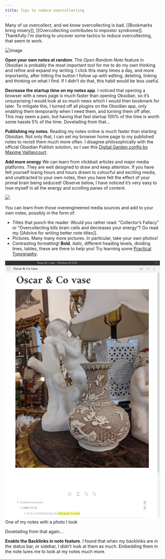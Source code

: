 ```yaml
---
title: Tips to reduce overcollecting
---
```


Many of us overcollect, and we know overcollecting is bad. [[Bookmarks bring misery]], [[Overcollecting contributes to impostor syndrome]]. Thankfully I'm starting to uncover some tactics to reduce overcollecting, that seem to work.

![image](https://forum.linkingyourthinking.com/uploads/db9510/original/2X/8/88a8ecdfc6761983e01d89ea48aba494552c6cb3.png)

**Open your own notes at random**. The *Open Random Note* feature in Obsidian is probably the most important tool for me to do my own thinking and refine and expand my writing. I click this many times a day, and more importantly, after hitting the button I follow up with editing, deleting, linking and thinking on what I find. If I didn’t do that, this habit would be less useful.

**Decrease the startup time on my notes app**. I noticed that opening a browser with a news page is much faster than opening Obsidian, so it’s unsurprising I would look at so much news which I would then bookmark for later. To mitigate this, I turned off all plugins on the Obsidian app, only enabling them temporarily when I need them, and turning them off after. This may seem a pain, but having that fast startup 100% of the time is worth some hassle 5% of the time. Dovetailing from that…

**Publishing my notes**. Reading my notes online is much faster than starting Obsidian. Not only that, I can set my browser home page to my published notes to revisit them much more often. I disagree philosophically with the official Obsidian Publish solution, so I use this [Digital Garden config by Maxime Vaillancourt](https://maximevaillancourt.com/blog/setting-up-your-own-digital-garden-with-jekyll).

**Add more energy** We can learn from clickbait articles and major media platforms. They are well designed to draw and keep attention. If you have felt yourself losing hours and hours drawn to colourful and exciting media, and unattracted to your own notes, then you have felt the effect of your primal brain being seduced! Observe below, I have noticed it’s very easy to lose myself in all the energy and scrolling panes of content.

![](https://forum.linkingyourthinking.com/uploads/db9510/optimized/2X/a/a12d21f8bf62b9ee5a0a972f94b87d62aeae5525_2_690x349.jpeg)

You can learn from those overengineered media sources and add to your own notes, possibly in the form of:

-   Titles that punch the reader. Would you rather read: “Collector’s Fallacy” or “Overcollecting kills brain cells and decreases your energy”? Go read my [[Advice for writing better note titles]].
-   Pictures. Many many more pictures. In particular, take your own photos!
-   Contrasting formatting! **Bold**, *italic*, different heading levels, dividing lines, tables, these are there to help you! Try learning some [Practical Typography](https://practicaltypography.com/summary-of-key-rules.html).

<img src="/assets/Obsidian_o5HBztgdEB.jpg" alt="Screenshot of my note with a photo I took" />
One of my notes with a photo I took

Dovetailing from that again…

**Enable the Backlinks in note feature**. I found that when my backlinks are in the status bar, or sidebar, I didn’t look at them as much. Embedding them in the note lures me to look at my notes much more.
